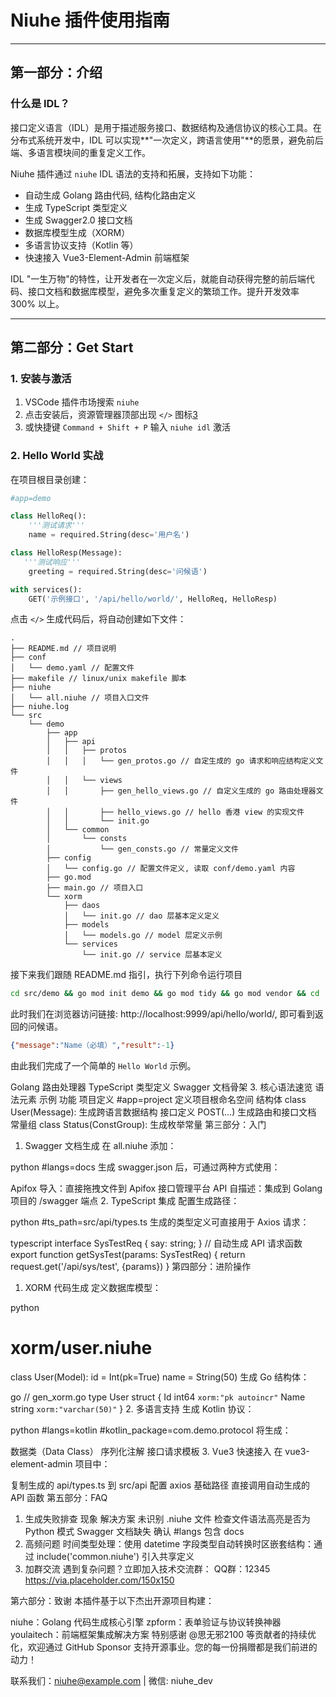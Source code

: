 # Niuhe 插件使用指南

---

## 第一部分：介绍
### 什么是 IDL？
接口定义语言（IDL）是用于描述服务接口、数据结构及通信协议的核心工具。在分布式系统开发中，IDL 可以实现**"一次定义，跨语言使用"**的愿景，避免前后端、多语言模块间的重复定义工作。

Niuhe 插件通过 `niuhe` IDL 语法的支持和拓展，支持如下功能：
- 自动生成 Golang 路由代码, 结构化路由定义
- 生成 TypeScript 类型定义
- 生成 Swagger2.0 接口文档
- 数据库模型生成（XORM）
- 多语言协议支持（Kotlin 等）
- 快速接入 Vue3-Element-Admin 前端框架

IDL "一生万物"的特性，让开发者在一次定义后，就能自动获得完整的前后端代码、接口文档和数据库模型，避免多次重复定义的繁琐工作。提升开发效率 300% 以上。

---

## 第二部分：Get Start
### 1. 安装与激活
1. VSCode 插件市场搜索 `niuhe`
2. 点击安装后，资源管理器顶部出现 `</>` 图标[3](@ref)
3. 或快捷键 `Command + Shift + P` 输入 `niuhe idl` 激活

### 2. Hello World 实战
在项目根目录创建：
```python
#app=demo

class HelloReq():
    '''测试请求'''
    name = required.String(desc='用户名')

class HelloResp(Message):
   '''测试响应'''
    greeting = required.String(desc='问候语')

with services():
    GET('示例接口', '/api/hello/world/', HelloReq, HelloResp)
```

点击 `</>` 生成代码后，将自动创建如下文件：
```tree
.
├── README.md // 项目说明
├── conf
│   └── demo.yaml // 配置文件
├── makefile // linux/unix makefile 脚本
├── niuhe
│   └── all.niuhe // 项目入口文件
├── niuhe.log
└── src
    └── demo
        ├── app
        │   ├── api
        │   │   ├── protos
        │   │   │   └── gen_protos.go // 自定生成的 go 请求和响应结构定义文件
        │   │   └── views
        │   │       ├── gen_hello_views.go // 自定义生成的 go 路由处理器文件
        │   │       ├── hello_views.go // hello 香港 view 的实现文件
        │   │       └── init.go
        │   └── common
        │       └── consts
        │           └── gen_consts.go // 常量定义文件
        ├── config
        │   └── config.go // 配置文件定义, 读取 conf/demo.yaml 内容
        ├── go.mod
        ├── main.go // 项目入口
        └── xorm
            ├── daos
            │   └── init.go // dao 层基本定义定义
            ├── models
            │   └── models.go // model 层定义示例
            └── services
                └── init.go // service 层基本定义
```
接下来我们跟随 README.md 指引，执行下列命令运行项目
```sh
cd src/demo && go mod init demo && go mod tidy && go mod vendor && cd ../../ && make run
```
此时我们在浏览器访问链接: http://localhost:9999/api/hello/world/, 即可看到返回的问候语。
```json
{"message":"Name（必填）","result":-1}
```
由此我们完成了一个简单的 `Hello World` 示例。

Golang 路由处理器
TypeScript 类型定义
Swagger 文档骨架
3. 核心语法速览
语法元素	示例	功能
项目定义	#app=project	定义项目根命名空间
结构体	class User(Message):	生成跨语言数据结构
接口定义	POST(...)	生成路由和接口文档
常量组	class Status(ConstGroup):	生成枚举常量
第三部分：入门
1. Swagger 文档生成
在 all.niuhe 添加：

python
#langs=docs
生成 swagger.json 后，可通过两种方式使用：

​Apifox 导入：直接拖拽文件到 Apifox 接口管理平台
​API 自描述：集成到 Golang 项目的 /swagger 端点
2. TypeScript 集成
配置生成路径：

python
#ts_path=src/api/types.ts
生成的类型定义可直接用于 Axios 请求：

typescript
interface SysTestReq {
    say: string;
}
// 自动生成 API 请求函数
export function getSysTest(params: SysTestReq) {
    return request.get('/api/sys/test', {params})
}
第四部分：进阶操作
1. XORM 代码生成
定义数据库模型：

python
# xorm/user.niuhe
class User(Model):
    id = Int(pk=True)
    name = String(50)
生成 Go 结构体：

go
// gen_xorm.go
type User struct {
    Id   int64  `xorm:"pk autoincr"`
    Name string `xorm:"varchar(50)"`
}
2. 多语言支持
生成 Kotlin 协议：

python
#langs=kotlin
#kotlin_package=com.demo.protocol
将生成：

数据类（Data Class）
序列化注解
接口请求模板
3. Vue3 快速接入
在 vue3-element-admin 项目中：

复制生成的 api/types.ts 到 src/api
配置 axios 基础路径
直接调用自动生成的 API 函数
第五部分：FAQ
1. 生成失败排查
现象	解决方案
未识别 .niuhe 文件	检查文件语法高亮是否为 Python 模式
Swagger 文档缺失	确认 #langs 包含 docs
2. 高频问题
​时间类型处理：使用 datetime 字段类型自动转换时区
​嵌套结构：通过 include('common.niuhe') 引入共享定义
3. 加群交流
遇到复杂问题？立即加入技术交流群：
QQ群：12345
https://via.placeholder.com/150x150

第六部分：致谢
本插件基于以下杰出开源项目构建：

niuhe：Golang 代码生成核心引擎
zpform：表单验证与协议转换神器
youlaitech：前端框架集成解决方案
特别感谢 @思无邪2100 等贡献者的持续优化，欢迎通过 GitHub Sponsor 支持开源事业。您的每一份捐赠都是我们前进的动力！

联系我们：niuhe@example.com | 微信: niuhe_dev